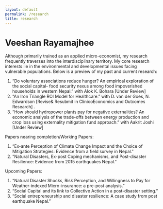 ```yaml
---
layout: default
permalink: /research
title: research
---
```


Veeshan Rayamajhee
==================

Although primarily trained as an applied micro-economist, my research frequently traverses into the interdisciplinary territory. My core research interests lie in the environmental and developmental issues facing vulnerable populations. Below is a preview of my past and current research:

1. “Do voluntary associations reduce hunger? An empirical exploration of the social  capital- food security nexus among food impoverished households in western Nepal.” with Alok K. Bohara [Under Review]
2. “An Iron Triangle ROI Model for Healthcare.” with D. van der Goes, N. Edwardson [Revise& Resubmit in ClinicoEconomics and Outcomes Research] .
3. “How should hydropower plants pay for negative externalities? An economic analysis of the trade-offs between energy production and crop loss using externality mitigation fund approach.” with Aakrit Joshi [Under Review]

Papers nearing completion/Working Papers: 

1. “Ex-ante Perception of Climate Change Impact and the Choice of Mitigation Strategies: Evidence from a field survey in Nepal.”
2. “Natural Disasters, Ex-post Coping mechanisms, and Post-disaster Resilience: Evidence from 2015 earthquakes Nepal.”

Upcoming Papers:

1. “Natural Disaster Shocks, Risk Perception, and Willingness to Pay for Weather-indexed Micro-insurance: a pre-post analysis.”
3. “Social Capital and its link to Collective Action in a post-disaster setting.”
4. “Social entrepreneurship and disaster resilience: A case study from post earthquake Nepal.”
